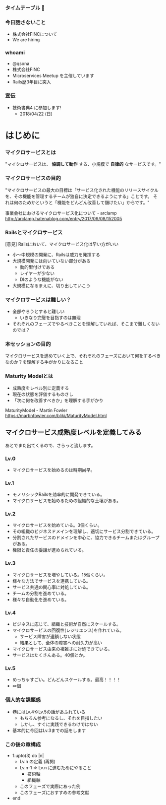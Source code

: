 
### タイムテーブル 🤔

### 今日話さないこと

- 株式会社FiNCについて
- We are hiring

### whoami

- @qsona
- 株式会社FiNC
- Microservices Meetup を主催しています
- Rails歴3年目に突入

### 宣伝

- 技術書典4 に参加します!
  - 2018/04/22 (日)

# はじめに

### マイクロサービスとは

"マイクロサービスは、 **協調して動作** する、小規模で **自律的** なサービスです。"

### マイクロサービスの目的

"マイクロサービスの最大の目標は「サービス化された機能のリリースサイクルを、その機能を管理するチームが独自に決定できるようにする」ことです。
それは何のためかというと「機能をどんどん改善して儲けたい」からです。"

事業会社におけるマイクロサービス化について - arclamp
http://arclamp.hatenablog.com/entry/2017/09/08/152005

### Railsとマイクロサービス

[意見] Railsにおいて、マイクロサービス化は早い方がいい

- 小〜中規模の開発に、Railsは威力を発揮する
- 大規模開発には向いていない部分がある
  - 動的型付けである
  - レイヤーが少ない
  - DIのような機能がない
- 大規模になるまえに、切り出していこう

### マイクロサービスは難しい？

- 全部やろうとすると難しい
  - いきなり完璧を目指すのは無理
- それぞれのフェーズでやるべきことを理解していれば、そこまで難しくないのでは？

### 本セッションの目的

マイクロサービスを進めていく上で、それぞれのフェーズにおいて何をするべきなのか？を理解する手がかりになること

### Maturity Modelとは

- 成熟度をレベル別に定義する
- 現在の状態を評価するものさし
- 「次に何を改善すべきか」を理解する手がかり

MaturityModel - Martin Fowler
https://martinfowler.com/bliki/MaturityModel.html

## マイクロサービス成熟度レベルを定義してみる

あとでまた出てくるので、さらっと流します。

### Lv.0

-  マイクロサービスを始めるのは時期尚早。

### Lv.1

- モノリシックRailsを効率的に開発できている。
- マイクロサービスを始めるための組織的な土壌がある。

### Lv.2

- マイクロサービスを始めている。3個くらい。
- その組織のビジネスドメインを理解し、適切にサービス分割できている。
- 分割されたサービスのドメインを中心に、協力できるチームまたはグループがある。
- 権限と責任の委譲が進められている。

### Lv.3

- マイクロサービスを増やしている。15個くらい。
- 様々な方法でサービスを連携している。
- サービス共通の関心事に対処している。
- チームの分割を進めている。
- 様々な自動化を進めている。

### Lv.4

- ビジネスに応じて、組織と技術が自然にスケールする。
- マイクロサービスの回復性(レジリエンス)を作れている。
  - サービス障害が連鎖しない状態
  - 結果として、全体の障害への耐久力が高い
- マイクロサービス由来の複雑さに対処できている。
- サービスはたくさんある。40個とか。

### Lv.5

- めっちゃすごい。どんどんスケールする。最高！！！！
- ∞個

### 個人的な課題感

- 巷にはLv.4やLv.5の話があふれている
  - もちろん参考になるし、それを目指したい
  - しかし、すぐに実践できるわけではない
- 基本的に今回はLv.3までの話をします

### この後の章構成

- 1.upto(3) do |n|
  - Lv.n の定義 (再掲)
  - Lv.n-1 => Lv.n に進むためにやること
    - 技術軸
    - 組織軸
  - このフェーズで実際にあった例
  - このフェーズにおすすめの参考文献
- end
